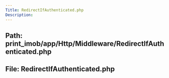 ```yaml
---
Title: RedirectIfAuthenticated.php
Description:
---
```


## Path: print_imob/app/Http/Middleware/RedirectIfAuthenticated.php
## File: RedirectIfAuthenticated.php
